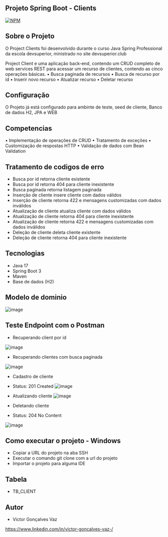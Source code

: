 ## Projeto Spring Boot - Clients

[![NPM](https://img.shields.io/npm/l/react)](https://github.com/victorvaz001/workshop-springboot3-jpa/edit/main/LICENSE) 

## Sobre o Projeto
O Project Clients foi desenvolvido durante o curso Java Spring Professional da escola devsuperior, ministrado no site devsuperior.club

Project Client e uma aplicação back-end, contendo um CRUD completo de web services REST para acessar um recurso de clientes, contendo as cinco operações básicas.
• Busca paginada de recursos
• Busca de recurso por id
• Inserir novo recurso
• Atualizar recurso
• Deletar recurso

## Configuração
O Projeto já está configurado para ambinte de teste, seed de cliente, Banco de dados H2, JPA e WEB

## Competencias 
•  Implementação de operações de CRUD
•  Tratamento de exceções
•  Customização de respostas HTTP
•  Validação de dados com Bean Validation


## Tratamento de codigos de erro
- Busca por id retorna cliente existente
- Busca por id retorna 404 para cliente inexistente
- Busca paginada retorna listagem paginada 
- Inserção de cliente insere cliente com dados válidos
- Inserção de cliente retorna 422 e mensagens customizadas com dados inválidos
- Atualização de cliente atualiza cliente com dados válidos
- Atualização de cliente retorna 404 para cliente inexistente
- Atualização de cliente retorna 422 e mensagens customizadas com dados inválidos
- Deleção de cliente deleta cliente existente
- Deleção de cliente retorna 404 para cliente inexistente

## Tecnologias
  - Java 17
  - Spring Boot 3
  - Maven
  - Base de dados (H2)

## Modelo de dominio
![image](https://github.com/victorvaz001/CrudClientes/assets/42657636/e952249c-6a66-429a-91ea-6c611417e699)

  ## Teste Endpoint com o Postman

  - Recuperando client por id

![image](https://github.com/victorvaz001/CrudClientes/assets/42657636/5370b1be-66c2-4bed-8b6b-44f08266260f)

  - Recuperando clientes com busca paginada

![image](https://github.com/victorvaz001/CrudClientes/assets/42657636/36c52b97-5541-4d1b-921b-d1d68f8891e8)

  - Cadastro de cliente
  - Status: 201 Created
![image](https://github.com/victorvaz001/CrudClientes/assets/42657636/b9b58151-61af-4ef8-91c5-c57b0d1db18c)

  - Atualizando cliente
![image](https://github.com/victorvaz001/CrudClientes/assets/42657636/5eb44018-3ac7-4f33-8f06-537a57bc2ecc)

  - Deletando cliente
  - Status: 204 No Content

![image](https://github.com/victorvaz001/CrudClientes/assets/42657636/5f18e69e-4794-466d-890f-5bdb003d12bf)


## Como executar o projeto - Windows
-  Copiar a URL do projeto na aba SSH
-  Executar o comando git clone com a url do projeto
-  Importar o projeto para alguma IDE

## Tabela
 - TB_CLIENT


## Autor

- Victor Gonçalves Vaz

https://www.linkedin.com/in/victor-goncalves-vaz-/
    
